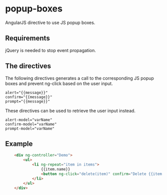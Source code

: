 popup-boxes
===========

AngularJS directive to use JS popup boxes.

Requirements
------------

jQuery is needed to stop event propagation.

The directives
--------------

The following directives generates a call to the corresponding JS popup
boxes and prevent ng-click based on the user input.

    alert="{{message}}"
    confirm="{{message}}"
    prompt="{{message}}"

These directives can be used to retrieve the user input instead.

    alert-model="varName"
    confirm-model="varName"
    prompt-model="varName"

Example
-------

```html
    <div ng-controller="Demo">
        <ul>
            <li ng-repeat="item in items">
                {{item.name}}
                <button ng-click="delete(item)" confirm="Delete {{item.name}}?">del</button>
            </li>
        </ul>
    </div>
```
